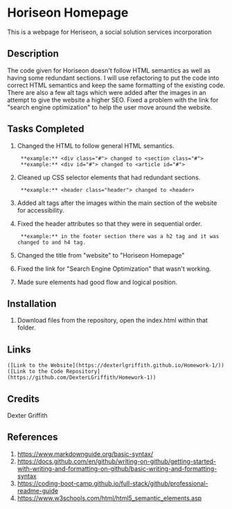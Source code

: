 # Horiseon Homepage

This is a webpage for Heriseon, a social solution services incorporation

## Description

The code given for Horiseon doesn't follow HTML semantics as well as having some redundant sections. I will use refactoring to put the code into correct HTML semantics and keep the same formatting of the existing code. There are also a few alt tags which were added after the images in an attempt to give the website a higher SEO. Fixed a problem with the link for "search engine optimization" to help the user move around the website. 

## Tasks Completed

1. Changed the HTML to follow general HTML semantics. 

        **example:** <div class="#"> changed to <section class="#">
        **example:** <div id="#"> changed to <article id="#">
2. Cleaned up CSS selector elements that had redundant sections.

        **example:** <header class="header"> changed to <header>
3. Added alt tags after the images within the main section of the website for accessibility.     
4. Fixed the header attributes so that they were in sequential order. 

        **example:** in the footer section there was a h2 tag and it was changed to and h4 tag. 
5. Changed the title from "website" to "Horiseon Homepage"
6. Fixed the link for "Search Engine Optimization" that wasn't working. 
7. Made sure elements had good flow and logical position. 

## Installation

1. Download files from the repository, open the index.html within that folder. 

## Links

    ([Link to the Website](https://dexterlgriffith.github.io/Homework-1/))
    ([Link to the Code Repository](https://github.com/DexterLGriffith/Homework-1))
    
## Credits     

Dexter Griffith

## References 

1. https://www.markdownguide.org/basic-syntax/
2. https://docs.github.com/en/github/writing-on-github/getting-started-with-writing-and-formatting-on-github/basic-writing-and-formatting-syntax
3. https://coding-boot-camp.github.io/full-stack/github/professional-readme-guide
4. https://www.w3schools.com/html/html5_semantic_elements.asp 









